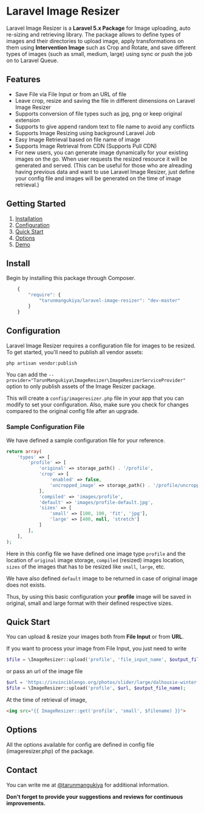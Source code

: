 # Laravel Image Resizer

Laravel Image Resizer is a **Laravel 5.x Package** for Image uploading, auto re-sizing and retrieving library. The package allows to define types of images and their directories to upload image, apply transformations on them using **Intervention Image** such as Crop and Rotate, and save different types of images (such as small, medium, large) using sync or push the job on to Laravel Queue.

## Features

- Save File via File Input or from an URL of file
- Leave crop, resize and saving the file in different dimensions on Laravel Image Resizer
- Supports conversion of file types such as jpg, png or keep original extension
- Supports to give append random text to file name to avoid any conflicts
- Supports Image Resizing using background Laravel Job
- Easy Image Retrieval based on file name of image
- Supports Image Retrieval from CDN (Supports Pull CDN)
- For new users, you can generate image dynamically for your existing images on the go. When user requests the resized resource it will be generated and served. (This can be useful for those who are alreading having previous data and want to use Laravel Image Resizer, just define your config file and images will be generated on the time of image retrieval.)

## Getting Started

1. [Installation](#install)
2. [Configuration](#configuration)
3. [Quick Start](#quick-start)
4. [Options](#options)
5. [Demo](http://laravel-image-resizer.azurewebsites.net)

## Install

Begin by installing this package through Composer.

```js
	{
	    "require": {
	    	"tarunmangukiya/laravel-image-resizer": "dev-master"
		}
	}
```

## Configuration

Laravel Image Resizer requires a configuration file for images to be resized. To get started, you'll need to publish all vendor assets:

```bash
php artisan vendor:publish
```

You can add the ```--provider="TarunMangukiya\ImageResizer\ImageResizerServiceProvider"``` option to only publish assets of the Image Resizer package.

This will create a `config/imageresizer.php` file in your app that you can modify to set your configuration. Also, make sure you check for changes compared to the original config file after an upgrade.

### Sample Configuration File

We have defined a sample configuration file for your reference.

```php
return array(
    'types' => [
        'profile' => [
            'original' => storage_path() . '/profile',
            'crop' => [
                'enabled' => false,
                'uncropped_image' => storage_path() . '/profile/uncropped',
            ],
            'compiled' => 'images/profile',
            'default' => 'images/profile-default.jpg',
            'sizes' => [
                'small' => [100, 100, 'fit', 'jpg'],
                'large' => [400, null, 'stretch']
            ]
        ],
    ],
);
```

Here in this config file we have defined one image type `profile` and the location of `original` image storage, `compiled` (resized) images location, `sizes` of the images that has to be resized like `small`, `large`, etc.

We have also defined `default` image to be returned in case of original image does not exists.

Thus, by using this basic configuration your **profile** image will be saved in original, small and large format with their defined respective sizes.

## Quick Start

You can upload & resize your images both from **File Input** or from **URL**.

If you want to process your image from File Input, you just need to write

```php
$file = \ImageResizer::upload('profile', 'file_input_name', $output_file_name);
```

or pass an url of the image file

```php
$url = 'https://invinciblengo.org/photos/slider/large/dalhousie-winter-trekking-expedition-himachal-pradesh-2RV7Udy-1337x390.jpg';
$file = \ImageResizer::upload('profile', $url, $output_file_name);
```

At the time of retrieval of image,
```html
<img src="{{ ImageResizer::get('profile', 'small', $filename) }}">
```

## Options

All the options available for config are defined in config file (imageresizer.php) of the package.

## Contact
You can write me at [@tarunmangukiya](https://twitter.com/TarunMangukiya) for additional information.


**Don't forget to provide your suggestions and reviews for continuous improvements.**